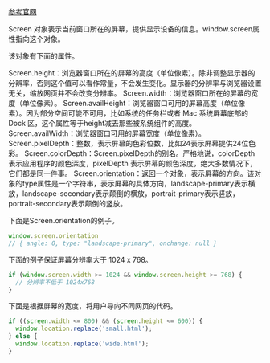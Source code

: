 [参考官网](https://developer.mozilla.org/en-US/docs/Web/API/Screen)


Screen 对象表示当前窗口所在的屏幕，提供显示设备的信息。window.screen属性指向这个对象。

该对象有下面的属性。

Screen.height：浏览器窗口所在的屏幕的高度（单位像素）。除非调整显示器的分辨率，否则这个值可以看作常量，不会发生变化。显示器的分辨率与浏览器设置无关，缩放网页并不会改变分辨率。
Screen.width：浏览器窗口所在的屏幕的宽度（单位像素）。
Screen.availHeight：浏览器窗口可用的屏幕高度（单位像素）。因为部分空间可能不可用，比如系统的任务栏或者 Mac 系统屏幕底部的 Dock 区，这个属性等于height减去那些被系统组件的高度。
Screen.availWidth：浏览器窗口可用的屏幕宽度（单位像素）。
Screen.pixelDepth：整数，表示屏幕的色彩位数，比如24表示屏幕提供24位色彩。
Screen.colorDepth：Screen.pixelDepth的别名。严格地说，colorDepth 表示应用程序的颜色深度，pixelDepth 表示屏幕的颜色深度，绝大多数情况下，它们都是同一件事。
Screen.orientation：返回一个对象，表示屏幕的方向。该对象的type属性是一个字符串，表示屏幕的具体方向，landscape-primary表示横放，landscape-secondary表示颠倒的横放，portrait-primary表示竖放，portrait-secondary表示颠倒的竖放。


下面是Screen.orientation的例子。
```javascript
window.screen.orientation
// { angle: 0, type: "landscape-primary", onchange: null }
```
下面的例子保证屏幕分辨率大于 1024 x 768。
```javascript
if (window.screen.width >= 1024 && window.screen.height >= 768) {
  // 分辨率不低于 1024x768
}
```
下面是根据屏幕的宽度，将用户导向不同网页的代码。
```javascript
if ((screen.width <= 800) && (screen.height <= 600)) {
  window.location.replace('small.html');
} else {
  window.location.replace('wide.html');
}
```